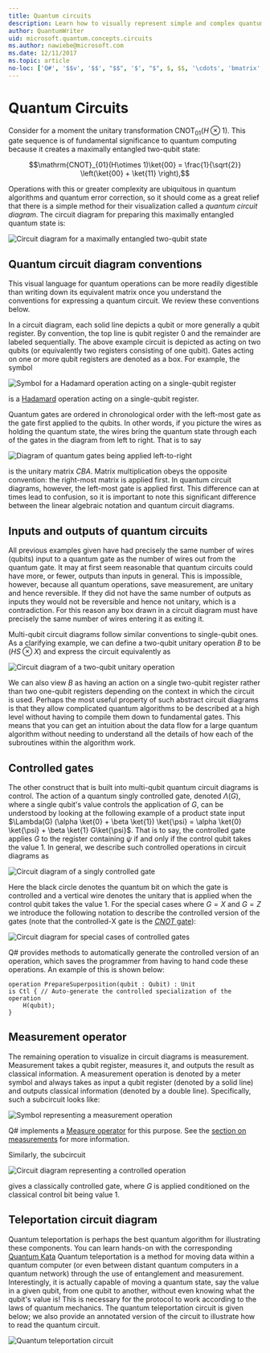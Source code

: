 ```yaml
---
title: Quantum circuits
description: Learn how to visually represent simple and complex quantum operations with quantum circuit diagrams. 
author: QuantumWriter
uid: microsoft.quantum.concepts.circuits
ms.author: nawiebe@microsoft.com
ms.date: 12/11/2017
ms.topic: article
no-loc: ['Q#', '$$v', '$$', "$$", '$', "$", $, $$, '\cdots', 'bmatrix', '\ddots', '\equiv', '\sum', '\begin', '\end', '\sqrt', '\otimes', '{', '}', '\text', '\phi', '\kappa', '\psi', '\alpha', '\beta', '\gamma', '\delta', '\omega', '\bra', '\ket', '\boldone', '\\\\', '\\', '=', '\frac', '\text', '\mapsto', '\dagger', '\to', '\begin{cases}', '\end{cases}', '\operatorname', '\braket', '\id', '\expect', '\defeq', '\variance', '\dd', '&', '\begin{align}', '\end{align}', '\Lambda', '\lambda', '\Omega', '\mathrm', '\left', '\right', '\qquad', '\times', '\big', '\langle', '\rangle', '\bigg', '\Big', '|', '\mathbb', '\vec', '\in', '\texttt', '\ne', '<', '>', '\leq', '\geq', '~~', '~', '\begin{bmatrix}', '\end{bmatrix}', '\_']
---
```


# Quantum Circuits
Consider for a moment the unitary transformation $\text{ CNOT}_{01}(H\otimes 1)$.
This gate sequence is of fundamental significance to quantum computing because it creates a maximally entangled two-qubit state:

$$\mathrm{CNOT}_{01}(H\otimes 1)\ket{00} = \frac{1}{\sqrt{2}} \left(\ket{00} + \ket{11} \right),$$

Operations with this or greater complexity are ubiquitous in quantum algorithms and quantum error correction, so it should come as a great relief that there is a simple method for their visualization called a *quantum circuit diagram*.
The circuit diagram for preparing this maximally entangled quantum state is:

<!--- ![](.\media\1.svg) --->
<!-- Can't find a way to easily center this... probably an extension needed:  -->
![Circuit diagram for a maximally entangled two-qubit state](~/media/1.svg)

## Quantum circuit diagram conventions
This visual language for quantum operations can be more readily digestible than writing down its equivalent matrix once you understand the conventions for expressing a quantum circuit.
We review these conventions below.

In a circuit diagram, each solid line depicts a qubit or more generally a qubit register.
By convention, the top line is qubit register $0$ and the remainder are labeled sequentially. The above example circuit is depicted as acting on two qubits (or equivalently two registers consisting of one qubit).
Gates acting on one or more qubit registers are denoted as a box.
For example, the symbol

<!--- ![](.\media\2.svg) --->
<!-- Can't find a way to easily center this... probably an extension needed:  -->
![Symbol for a Hadamard operation acting on a single-qubit register](~/media/2.svg)

is a [Hadamard](xref:microsoft.quantum.intrinsic.h) operation acting on a single-qubit register.

Quantum gates are ordered in chronological order with the left-most gate as the gate first applied to the qubits.
In other words, if you picture the wires as holding the quantum state, the wires bring the quantum state through each of the gates in the diagram from left to right.
That is to say 

<!--- ![](.\media\3.svg) --->
<!-- Can't find a way to easily center this... probably an extension needed:  -->
![Diagram of quantum gates being applied left-to-right](~/media/3.svg)

is the unitary matrix $CBA$.
Matrix multiplication obeys the opposite convention: the right-most matrix is applied first. In quantum circuit diagrams, however, the left-most gate is applied first.
This difference can at times lead to confusion, so it is important to note this significant difference between the linear algebraic notation and quantum circuit diagrams.

## Inputs and outputs of quantum circuits
All previous examples given have had precisely the same number of wires (qubits) input to a quantum gate as the number of wires out from the quantum gate.
It may at first seem reasonable that quantum circuits could have more, or fewer, outputs than inputs in general.
This is impossible, however, because all quantum operations, save measurement, are unitary and hence reversible.
If they did not have the same number of outputs as inputs they would not be reversible and hence not unitary, which is a contradiction.
For this reason any box drawn in a circuit diagram must have precisely the same number of wires entering it as exiting it.

Multi-qubit circuit diagrams follow similar conventions to single-qubit ones.
As a clarifying example, we can define a two-qubit unitary operation $B$ to be $(H S\otimes X)$ and express the circuit equivalently as

<!--- ![](.\media\4.svg) --->
<!-- Can't find a way to easily center this... probably an extension needed:  -->
![Circuit diagram of a two-qubit unitary operation](~/media/4.svg)

We can also view $B$ as having an action on a single two-qubit register rather than two one-qubit registers depending on the context in which the circuit is used. 
Perhaps the most useful property of such abstract circuit diagrams is that they allow complicated quantum algorithms to be described at a high level without having to compile them down to fundamental gates.
This means that you can get an intuition about the data flow for a large quantum algorithm without needing to understand all the details of how each of the subroutines within the algorithm work.

## Controlled gates
The other construct that is built into multi-qubit quantum circuit diagrams is control.
The action of a quantum singly controlled gate, denoted $\Lambda(G)$, where a single qubit's value controls the application of $G$, can be understood by looking at the following example of a product state input $\Lambda(G) (\alpha \ket{0} + \beta \ket{1}) \ket{\psi} = \alpha \ket{0} \ket{\psi} + \beta \ket{1} G\ket{\psi}$.
That is to say, the controlled gate applies $G$ to the register containing $\psi$ if and only if the control qubit takes the value $1$.
In general, we describe such controlled operations in circuit diagrams as

<!--- ![](.\media\5.svg) --->
<!-- Can't find a way to easily center this... probably an extension needed:  -->
![Circuit diagram of a singly controlled gate](~/media/5.svg)

Here the black circle denotes the quantum bit on which the gate is controlled and a vertical wire denotes the unitary that is applied when the control qubit takes the value $1$.
For the special cases where $G=X$ and $G=Z$ we introduce the following notation to describe the controlled version of the gates (note that the controlled-X gate is the [$CNOT$ gate](xref:microsoft.quantum.intrinsic.cnot)):

<!--- ![](.\media\6.svg) --->
<!-- Can't find a way to easily center this... probably an extension needed:  -->
![Circuit diagram for special cases of controlled gates](~/media/6.svg)

Q# provides methods to automatically generate the controlled version of an operation, which saves the programmer from having to hand code these operations. An example of this is shown below:

```qsharp
operation PrepareSuperposition(qubit : Qubit) : Unit
is Ctl { // Auto-generate the controlled specialization of the operation
    H(qubit);
}
```

## Measurement operator
The remaining operation to visualize in circuit diagrams is measurement.
Measurement takes a qubit register, measures it, and outputs the result as classical information.
A measurement operation is denoted by a meter symbol and always takes as input a qubit register (denoted by a solid line) and outputs classical information (denoted by a double line).
Specifically, such a subcircuit looks like:

<!--- ![](.\media\7.svg) ---->
<!-- Can't find a way to easily center this... probably an extension needed:  -->
![Symbol representing a measurement operation](~/media/7.svg)

Q# implements a [Measure operator](xref:microsoft.quantum.intrinsic.measure) for this purpose.
See the [section on measurements](xref:microsoft.quantum.libraries.standard.prelude#measurements) for more information.

Similarly, the subcircuit

<!--- ![](.\media\8.svg) --->
<!-- Can't find a way to easily center this... probably an extension needed:  -->
![Circuit diagram representing a controlled operation](~/media/8.svg)

gives a classically controlled gate, where $G$ is applied conditioned on the classical control bit being value $1$.

## Teleportation circuit diagram
Quantum teleportation is perhaps the best quantum algorithm for illustrating these components.
You can learn hands-on with the corresponding [Quantum Kata](xref:microsoft.quantum.overview.katas)
Quantum teleportation is a method for moving data within a quantum computer (or even between distant quantum computers in a quantum network) through the use of entanglement and measurement.
Interestingly, it is actually capable of moving a quantum state, say the value in a given qubit, from one qubit to another, without even knowing what the qubit's value is!
This is necessary for the protocol to work according to the laws of quantum mechanics.
The quantum teleportation circuit is given below; we also provide an annotated version of the circuit to illustrate how to read the quantum circuit.

<!--- ![](.\media\tp2.svg){ width=50% } --->
![Quantum teleportation circuit](~/media/tp2.svg)
